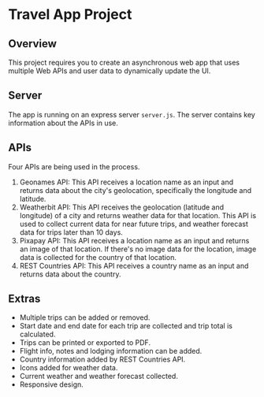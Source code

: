 # Travel App Project

## Overview
This project requires you to create an asynchronous web app that uses multiple Web APIs and user data to dynamically update the UI. 

## Server
The app is running on an express server `server.js`. The server contains key information about the APIs in use.

## APIs
Four APIs are being used in the process.
1. Geonames API: This API receives a location name as an input and returns data about the city's geolocation, specifically the longitude and latitude. 
2. Weatherbit API: This API receives the geolocation (latitude and longitude) of a city and returns weather data for that location. This API is used to collect current data for near future trips, and weather forecast data for trips later than 10 days. 
3. Pixapay API: This API receives a location name as an input and returns an image of that location. If there's no image data for the location, image data is collected for the country of that location.
4. REST Countries API: This API receives a country name as an input and returns data about the country.

## Extras
- Multiple trips can be added or removed.
- Start date and end date for each trip are collected and trip total is calculated.
- Trips can be printed or exported to PDF.
- Flight info, notes and lodging information can be added.
- Country information added by REST Countries API.
- Icons added for weather data.
- Current weather and weather forecast collected.
- Responsive design.